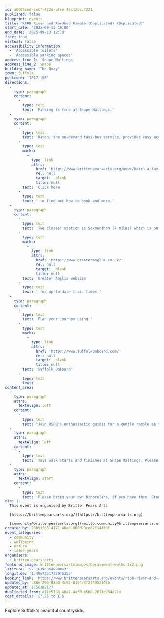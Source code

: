 ```yaml
---
id: a6009ced-ceb7-472a-bfee-45c12ccc4221
published: false
blueprint: events
title: 'RSPB River and Reedbed Ramble (Duplicated) (Duplicated)'
start_date: '2025-09-13 10:00'
end_date: '2025-09-13 12:30'
free: true
virtual: false
accessibility_information:
  - 'Accessible toilets'
  - 'Accessible parking spaces'
address_line_1: 'Snape Maltings'
address_line_2: Snape
building_name: 'The Quay'
town: Suffolk
postcode: 'IP17 1SP'
directions:
  -
    type: paragraph
    content:
      -
        type: text
        text: 'Parking is free at Snape Maltings.'
  -
    type: paragraph
    content:
      -
        type: text
        text: 'Katch, the on-demand taxi-bus service, provides easy access to Snape Maltings, connecting it to the towns of Framlingham, Parham, Hacheston, Wickham Market, Wickham Market Railway Station at Campsea Ashe, and Tunstall. '
      -
        type: text
        marks:
          -
            type: link
            attrs:
              href: 'https://www.brittenpearsarts.org/news/katch-a-taxi-bus-to-snape-maltings'
              rel: null
              target: _blank
              title: null
        text: 'Click here'
      -
        type: text
        text: ' to find out how to book and more.'
  -
    type: paragraph
    content:
      -
        type: text
        text: 'The closest station is Saxmundham (4 miles) which is on the East Suffolk Ipswich on the Lowestoft train line. Wickham Market station (6 miles) is located in Campsea Ash on the same line. Visit the '
      -
        type: text
        marks:
          -
            type: link
            attrs:
              href: 'https://www.greateranglia.co.uk/'
              rel: null
              target: _blank
              title: null
        text: 'Greater Anglia website'
      -
        type: text
        text: ' for up-to-date train times.'
  -
    type: paragraph
    content:
      -
        type: text
        text: 'Plan your journey using '
      -
        type: text
        marks:
          -
            type: link
            attrs:
              href: 'https://www.suffolkonboard.com/'
              rel: null
              target: _blank
              title: null
        text: 'Suffolk Onboard'
      -
        type: text
        text: .
content_area:
  -
    type: paragraph
    attrs:
      textAlign: left
    content:
      -
        type: text
        text: "Join RSPB's enthusiastic guides for a gentle ramble as they help you to enjoy the wildlife at this special location."
  -
    type: paragraph
    attrs:
      textAlign: left
    content:
      -
        type: text
        text: 'This walk starts and finishes at Snape Maltings. Please meet on the Quay.'
  -
    type: paragraph
    attrs:
      textAlign: start
    content:
      -
        type: text
        text: 'Please bring your own binoculars, if you have them. Stout and waterproof footwear recommended.'
cta: |-
  This event is organised by Britten Pears Arts

  [https://brittenpearsarts.org/](https://brittenpearsarts.org)

  [community@brittenpearsarts.org](mailto:community@brittenpearsarts.org)
created_by: 23b93f65-4171-46a0-806d-9ce87f14d30f
event_categories:
  - community
  - wellbeing
  - nature
  - later-years
organisers:
  - britten-pears-arts
featured_image: brittenpearsartsimages/beravement-walks-3x2.png
latitude: '52.16396364890942'
longitude: '1.4967351727076355'
booking_link: 'https://www.brittenpearsarts.org/events/rspb-river-and-reedbed-ramble-at-snape-maltings'
updated_by: c86ef296-82a8-4c92-8104-8f274952842b
updated_at: 1756382177
duplicated_from: a11c5198-40a7-4a50-b5b0-761dc934c71a
cost_details: '£7.25 to £16'
---
```

Explore Suffolk's beautiful countryside.